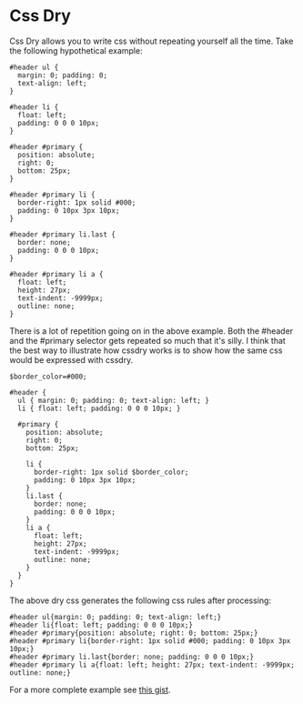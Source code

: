 Css Dry
===============================

Css Dry allows you to write css without repeating yourself all the time. Take the following hypothetical example:

    #header ul {
      margin: 0; padding: 0;
      text-align: left;
    }

    #header li {
      float: left;
      padding: 0 0 0 10px;
    }

    #header #primary {
      position: absolute;
      right: 0;
      bottom: 25px;
    }

    #header #primary li {
      border-right: 1px solid #000;
      padding: 0 10px 3px 10px;
    }

    #header #primary li.last {
      border: none;
      padding: 0 0 0 10px;
    }

    #header #primary li a {
      float: left;
      height: 27px;
      text-indent: -9999px;
      outline: none;
    }

There is a lot of repetition going on in the above example. Both the #header and the #primary selector gets repeated so much that it's silly. I think that the best way to illustrate how cssdry works is to show how the same css would be expressed with cssdry.

    $border_color=#000;

    #header {
      ul { margin: 0; padding: 0; text-align: left; }
      li { float: left; padding: 0 0 0 10px; }

      #primary {
        position: absolute;
        right: 0;
        bottom: 25px;

        li {
          border-right: 1px solid $border_color;
          padding: 0 10px 3px 10px;
        }
        li.last {
          border: none;
          padding: 0 0 0 10px;
        }
        li a {
          float: left;
          height: 27px;
          text-indent: -9999px;
          outline: none;
        }
      }
    }

The above dry css generates the following css rules after processing:

    #header ul{margin: 0; padding: 0; text-align: left;}
    #header li{float: left; padding: 0 0 0 10px;}
    #header #primary{position: absolute; right: 0; bottom: 25px;}
    #header #primary li{border-right: 1px solid #000; padding: 0 10px 3px 10px;}
    #header #primary li.last{border: none; padding: 0 0 0 10px;}
    #header #primary li a{float: left; height: 27px; text-indent: -9999px; outline: none;}

For a more complete example see [this gist](http://gist.github.com/170930).
